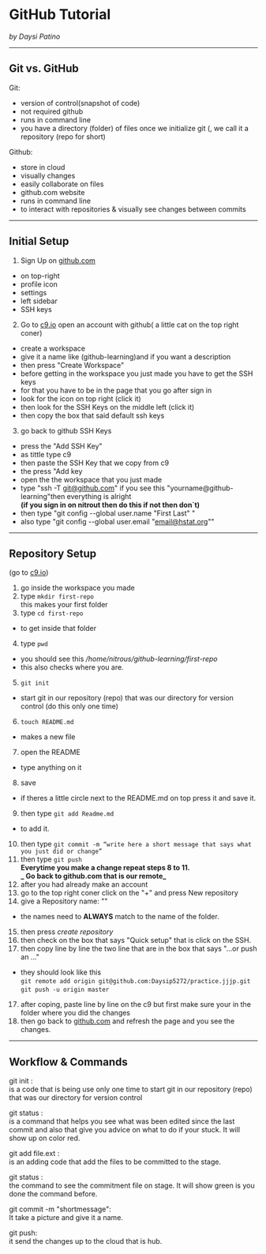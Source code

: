 # GitHub Tutorial

_by Daysi Patino_

---
## Git vs. GitHub  
Git: 
 * version of control(snapshot of code)     
 * not required github       
 * runs in command line   
 * you have a directory (folder) of files once we initialize git (, we call it a repository (repo for short)     

Github:  
 * store in cloud        
 * visually changes  
 * easily collaborate on files   
 * github.com website   
 * runs in command line     
 * to interact with repositories & visually  see changes between commits  


---
## Initial Setup 

1. Sign Up on [github.com](github.com)
 * on top-right 
 * profile icon 
 * settings
 * left sidebar 
 * SSH keys
2. Go to [c9.io](c9.io) open an account with github( a little cat on the top right coner)
 * create a workspace 
 * give it a name like (github-learning)and if you want a description
 * then press "Create Workspace"
 * before getting in the workspace you just made you have to get the SSH keys 
 * for that you have to be in the page that you go after sign in
 * look for the icon on top right (click it)
 * then look for the SSH Keys on the middle left (click it)
 * then copy the box that said default ssh keys
3. go back to github SSH Keys 
 * press the "Add SSH Key"
 * as tittle type c9
 * then paste the SSH Key that we copy from c9
 * the press "Add key
 * open the the workspace that you just made 
 * type "ssh -T git@github.com" if you see this "yourname@github-learning"then everything is alright   
     **(if you sign in on nitrout then do this if not then don`t)**
 * then type "git config --global user.name "First Last" "
 * also type "git config --global user.email "email@hstat.org""

---
## Repository Setup
(go to [c9.io](c9.io))  
1. go inside the workspace you made     
2. type `mkdir first-repo`  
 this makes your first folder   
3. type `cd first-repo` 
 * to get inside that folder  
4. type `pwd`      
  * you should see this _/home/nitrous/github-learning/first-repo_   
  * this also checks where you are.    
5. `git init`    
  * start git in our repository (repo) that was our directory for version control (do this only one time)     
6. `touch README.md`    
  * makes a new file      
7. open the README       
  * type anything on it     
8. save   
  * if theres a little circle next to the README.md on top press it and save it.     
9. then type `git add Readme.md`      
  * to add it.       
10.  then type `git commit -m “write here a short message that says what you just did or change”`     
11.  then type `git push`          
  **Everytime you make a change repeat steps 8 to 11.**      
  **_ Go back to github.com that is our remote_**    
12. after you had already make an account     
13. go to the top right coner click on the "+" and press New repository    
14. give a  Repository name: ""    
  * the names need to **ALWAYS** match to the name of the folder.    
15. then press _create repository_      
16. then check on the box that says "Quick setup" that is click on the SSH.          
17. then copy line by line the two line that are in the box that says "…or push an ..."        
  * they should look like this            
  `git remote add origin git@github.com:Daysip5272/practice.jjjp.git`        
`git push -u origin master`     
17. after coping, paste line by line on the c9 but first make sure your in the folder where you did the changes     
18. then go back to [github.com](github.com) and refresh the page and you see the changes.     

---
## Workflow & Commands

git init :  
is a code that is being use only one time to start git in our repository (repo) that was our directory for version control


git status :    
is a command that helps you see what was been edited since the last commit and also that give you advice on what to do if your stuck. It will show up on color red.
 

git add file.ext :   
is an adding code that add the files to be committed to the stage.


git status :  
the command to see the commitment file on stage. It will show green is you done the command before. 



git commit -m "shortmessage":  
It take a picture and give it a name. 

git push:  
it send the changes up to the cloud that is hub.
